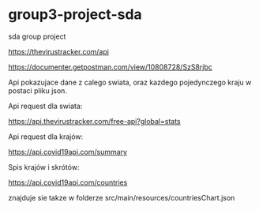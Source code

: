 # group3-project-sda
sda group project

https://thevirustracker.com/api

https://documenter.getpostman.com/view/10808728/SzS8rjbc

Api pokazujace dane z calego swiata, oraz kazdego pojedynczego kraju w postaci pliku json.

Api request dla swiata:

https://api.thevirustracker.com/free-api?global=stats

Api request dla krajów:

https://api.covid19api.com/summary

Spis krajów i skrótów:

https://api.covid19api.com/countries

znajduje sie takze w folderze src/main/resources/countriesChart.json
